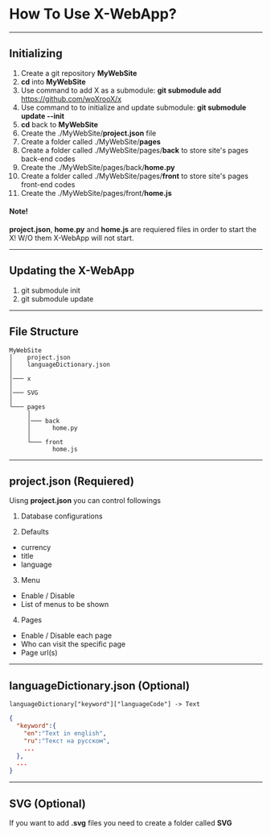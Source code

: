 # How To Use X-WebApp?

---

## Initializing
1. Create a git repository **MyWebSite**
2. **cd** into **MyWebSite**
3. Use command to add X as a submodule: **git submodule add** https://github.com/woXrooX/x
4. Use command to to initialize and update submodule: **git submodule update --init**
5. **cd** back to **MyWebSite**
6. Create the ./MyWebSite/**project.json** file
7. Create a folder called ./MyWebSite/**pages**
8. Create a folder called ./MyWebSite/pages/**back** to store site's pages back-end codes
9. Create the ./MyWebSite/pages/back/**home.py**
10. Create a folder called ./MyWebSite/pages/**front** to store site's pages front-end codes
11. Create the ./MyWebSite/pages/front/**home.js**

#### Note!
**project.json**, **home.py** and **home.js** are requiered files in order to start the X!
W/O them X-WebApp will not start.

---

## Updating the X-WebApp
1. git submodule init
2. git submodule update

---

## File Structure
```
MyWebSite
│    project.json
│    languageDictionary.json
│
│─── x
│
│─── SVG
│
└─── pages
     │
     │─── back
     │      home.py
     │
     └─── front
            home.js
```

---

## project.json (Requiered)
Uisng **project.json** you can control followings
1. Database configurations

2. Defaults
  - currency
  - title
  - language

3. Menu
  - Enable / Disable
  - List of menus to be shown

4. Pages
  - Enable / Disable each page
  - Who can visit the specific page
  - Page url(s)

---

## languageDictionary.json (Optional)
```languageDictionary["keyword"]["languageCode"] -> Text```

```JSON
{
  "keyword":{
    "en":"Text in english",
    "ru":"Текст на русском",
    ...
  },
  ...
}
```

---

## SVG (Optional)
If you want to add **.svg** files you need to create a folder called **SVG**
